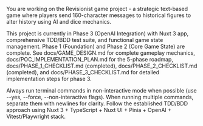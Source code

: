 You are working on the Revisionist game project - a strategic text-based game where players send 160-character messages to historical figures to alter history using AI and dice mechanics.

This project is currently in Phase 3 (OpenAI Integration) with Nuxt 3 app, comprehensive TDD/BDD test suite, and functional game state management. Phase 1 (Foundation) and Phase 2 (Core Game State) are complete. See docs/GAME_DESIGN.md for complete gameplay mechanics, docs/POC_IMPLEMENTATION_PLAN.md for the 5-phase roadmap, docs/PHASE_1_CHECKLIST.md (completed), docs/PHASE_2_CHECKLIST.md (completed), and docs/PHASE_3_CHECKLIST.md for detailed implementation steps for phase 3.

Always run terminal commands in non-interactive mode when possible (use --yes, --force, --non-interactive flags). When running multiple commands, separate them with newlines for clarity. Follow the established TDD/BDD approach using Nuxt 3 + TypeScript + Nuxt UI + Pinia + OpenAI + Vitest/Playwright stack.